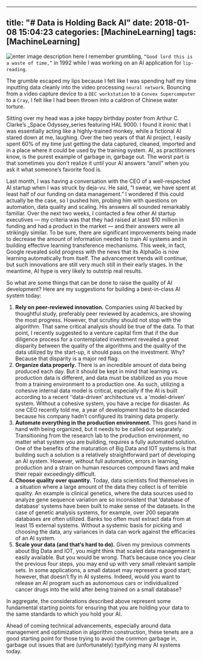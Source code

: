 

---
title:  "# Data is Holding Back AI"
date:   2018-01-08 15:04:23
categories: [MachineLearning]
tags: [MachineLearning]
---
![enter image description here](https://thumbor.forbes.com/thumbor/960x0/https://specials-images.forbesimg.com/imageserve/566888527/960x0.jpg?fit=scale)
I remember grumbling, `“Good lord this is a waste of time,”` in 1992 while I was working on an AI application for `lip-reading`.

The grumble escaped my lips because I felt like I was spending half my time inputting data cleanly into the video processing `neural network`. Bouncing from a video capture device to a `DEC workstation` to a `Convex Supercomputer` to a `Cray`, I felt like I had been thrown into a caldron of Chinese water torture.

Sitting over my head was a joke happy birthday poster from Arthur C. Clarke’s  _Space Odyssey_series featuring HAL 9000. I found it ironic that I was essentially acting like a highly-trained monkey, while a fictional AI stared down at me, laughing. Over the two years of that AI project, I easily spent 60% of my time just getting the data captured, cleaned, imported and in a place where it could be used by the training system.  AI, as practitioners know, is the purest example of garbage in, garbage out.  The worst part is that sometimes you don’t realize it until your AI answers “anvil” when you ask it what someone’s favorite food is.

Last month, I was having a conversation with the CEO of a well-respected AI startup when I was struck by deja-vu. He said, “I swear, we have spent at least half of our funding on data management.” I wondered if this could actually be the case, so I pushed him, probing him with questions on automation, data quality and scaling. His answers all sounded remarkably familiar. Over the next two weeks, I contacted a few other AI startup executives — my criteria was that they had raised at least $10 million in funding and had a product in the market — and their answers were all strikingly similar.
To be sure, there are significant improvements being made to decrease the amount of information needed to train AI systems and in building effective learning transference mechanisms. This week, in fact, Google revealed solid progress with the news that its AlphaGo is now learning automatically from itself. The advancement trends will continue, but such innovations are still very much still in their early stages. In the meantime, AI hype is very likely to outstrip real results.

So what are some things that can be done to raise the quality of AI development? Here are my suggestions for building a best-in-class AI system today:

1.  **Rely on peer-reviewed innovation.**  Companies using AI backed by thoughtful study, preferably peer reviewed by academics, are showing the most progress. However, that scrutiny should not stop with the algorithm. That same critical analysis should be true of the data. To that point, I recently suggested to a venture capital firm that if the due diligence process for a contemplated investment revealed a great disparity between the quality of the algorithms and the quality of the data utilized by the start-up, it should pass on the investment. Why? Because that disparity is a major red flag.
2.  **Organize data properly.**  There is an incredible amount of data being produced each day. But it should be kept in mind that learning vs. production data is different, and data must be stabilized as you move from a training environment to a production one. As such, utilizing a cohesive internal data model is critical, especially if the AI is built according to a recent ‘‘data-driven’ architecture vs. a ‘model-driven’ system. Without a cohesive system, you have a recipe for disaster. As one CEO recently told me, a year of development had to be discarded because his company hadn’t configured its training data properly.
3.  **Automate everything in the production environment.**  This goes hand in hand with being organized, but it needs to be called out separately. Transitioning from the research lab to the production environment, no matter what system you are building, requires a fully automated solution. One of the benefits of the maturation of Big Data and IOT systems is that building such a solution is a relatively straightforward part of developing an AI system. However, without full automation, errors in learning, production and a strain on human resources compound flaws and make their repair exceedingly difficult.
4.  **Choose quality over quantity.**  Today, data scientists find themselves in a situation where a large amount of the data they collect is of terrible quality. An example is clinical genetics, where the data sources used to analyze gene sequence variation are so inconsistent that ‘database of database’ systems have been built to make sense of the datasets. In the case of genetic analysis systems, for example, over 200 separate databases are often utilized. Banks too often must extract data from at least 15 external systems. Without a systemic basis for picking and choosing the data, any variances in data can work against the efficacies of an AI system.
5.  **Scale your data (and that’s hard to do).**  Given my previous comments about Big Data and IOT, you might think that scaled data management is easily available. But you would be wrong. That’s because once you clear the previous four steps, you may end up with very small relevant sample sets. In some applications, a small dataset may represent a good start; however, that doesn’t fly in AI systems. Indeed, would you want to release an AI program such as autonomous cars or individualized cancer drugs into the wild after being trained on a small database?

In aggregate, the considerations described above represent some fundamental starting points for ensuring that you are holding your data to the same standards to which you hold your AI.

Ahead of coming technical advancements, especially around data management and optimization in algorithm construction, these tenets are a good starting point for those trying to avoid the common garbage in, garbage out issues that are (unfortunately) typifying many AI systems today.

